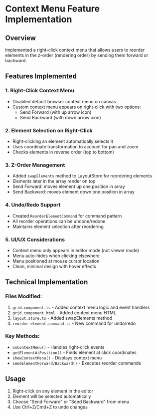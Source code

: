 # Context Menu Feature Implementation

## Overview
Implemented a right-click context menu that allows users to reorder elements in the z-order (rendering order) by sending them forward or backward.

## Features Implemented

### 1. Right-Click Context Menu
- Disabled default browser context menu on canvas
- Custom context menu appears on right-click with two options:
  - Send Forward (with up arrow icon)
  - Send Backward (with down arrow icon)

### 2. Element Selection on Right-Click
- Right-clicking an element automatically selects it
- Uses coordinate transformation to account for pan and zoom
- Checks elements in reverse order (top to bottom)

### 3. Z-Order Management
- Added `swapElements` method to LayoutStore for reordering elements
- Elements later in the array render on top
- Send Forward: moves element up one position in array
- Send Backward: moves element down one position in array

### 4. Undo/Redo Support
- Created `ReorderElementCommand` for command pattern
- All reorder operations can be undone/redone
- Maintains element selection after reordering

### 5. UI/UX Considerations
- Context menu only appears in editor mode (not viewer mode)
- Menu auto-hides when clicking elsewhere
- Menu positioned at mouse cursor location
- Clean, minimal design with hover effects

## Technical Implementation

### Files Modified:
1. `grid.component.ts` - Added context menu logic and event handlers
2. `grid.component.html` - Added context menu HTML
3. `layout.store.ts` - Added swapElements method
4. `reorder-element.command.ts` - New command for undo/redo

### Key Methods:
- `onContextMenu()` - Handles right-click events
- `getElementAtPosition()` - Finds element at click coordinates
- `showContextMenu()` - Displays context menu
- `sendElementForward/Backward()` - Executes reorder commands

## Usage
1. Right-click on any element in the editor
2. Element will be selected automatically
3. Choose "Send Forward" or "Send Backward" from menu
4. Use Ctrl+Z/Cmd+Z to undo changes